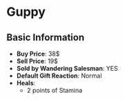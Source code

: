 # Guppy

## Basic Information

- **Buy Price**: 38$
- **Sell Price**: 19$
- **Sold by Wandering Salesman**: YES
- **Default Gift Reaction**: Normal
- **Heals**:
  - 2 points of Stamina